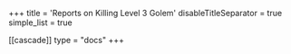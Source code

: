 +++
title = 'Reports on Killing Level 3 Golem'
disableTitleSeparator = true
simple_list = true

[[cascade]]
  type = "docs"
+++

